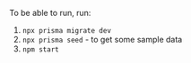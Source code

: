 To be able to run, run:

1. `npx prisma migrate dev`
2. `npx prisma seed` - to get some sample data
3. `npm start`